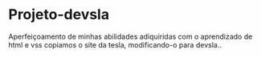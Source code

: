 # Projeto-devsla
 Aperfeiçoamento de minhas abilidades adiquiridas com o aprendizado de html e vss copiamos o site da tesla, modificando-o para devsla..
